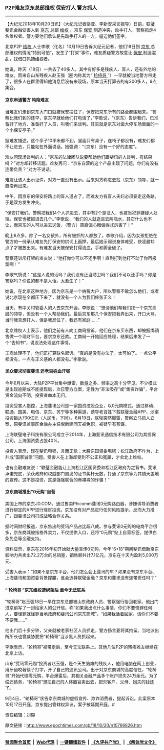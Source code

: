 ### P2P难友京东总部维权 保安打人 警方抓人
------------------------

<p>
 【大纪元2018年10月20日讯】（大纪元记者骆亚、李新安采访报导）日前，联璧斐讯金融受害人到
 <a href="http://www.epochtimes.com/gb/tag/%E4%BA%AC%E4%B8%9C.html">
  京东
 </a>
 总部
 <a href="http://www.epochtimes.com/gb/tag/%E7%BB%B4%E6%9D%83.html">
  维权
 </a>
 ，京东
 <a href="http://www.epochtimes.com/gb/tag/%E4%BF%9D%E5%AE%89.html">
  保安
 </a>
 制造冲突，动手打人，警察抓走4名维权者。警方要他们承认是先动手打人的一方，逼迫他们签字。
</p>
<p>
 北京P2P
 <a href="http://www.epochtimes.com/gb/tag/%E7%BB%B4%E6%9D%83.html">
  维权
 </a>
 人士李歌（化名）10月19日告诉大纪元记者，他们18日到
 <a href="http://www.epochtimes.com/gb/tag/%E4%BA%AC%E4%B8%9C.html">
  京东
 </a>
 总部维权的情况“特别可怕”，发生了“打架”事件，难友质疑警方故意让
 <a href="http://www.epochtimes.com/gb/tag/%E4%BF%9D%E5%AE%89.html">
  保安
 </a>
 制造混乱，找借口抓捕维权者。
</p>
<p>
 她说，昨天（18日）一共去了40多人，其中有好多是残疾人、盲人，还有外地的难友。而来自山东残疾人赵玉强（圈内称其为“
 <a href="http://www.epochtimes.com/gb/tag/%E8%BD%AE%E6%A4%85%E5%93%A5.html">
  轮椅哥
 </a>
 ”）一早就被当地警方带走了，很多人在群里得知他消息后没有来现场，原本当天打算去的有300多人，9点集合。
</p>
<h4>
 京东串通警方 构陷难友
</h4>
<p>
 当难友们走到京东大门口就被保安拦住了，保安把京东所有的路全都围起来。“警察比我们到的还早，京东早就给他们打电话了，”李歌说，“（京东）告诉我们，已准备好了地方、准备好了人员，叫我们来谈判。其实就是京东对面大停车场里面的一个小保安亭子。”
</p>
<p>
 据难友描述，这个亭子10平米都不到，里面只有桌子，连椅子都没有，难友们都不让进去，只能站在外面说话。她强调：“（京东）没有一个好的态度”。
</p>
<p>
 难友问现场谈判的人：“京东的法律团队说要帮助他们跟斐讯的人谈判，有结果吗？”对方却转移话题。难友再问：“京东自营的这个产品出现了问题，你们有没有连带负责？”对方不说话。
</p>
<p>
 难友让该人出示证件，对方一直没有出示。后来对方称进去找（京东）领导，就一直没再出来。
</p>
<p>
 中午，因京东的保安将路上的盲人道占了，而难友方有盲人夫妇必须要走这条路，于是双方发生冲突。
</p>
<p style="text-align: center;">
</p>
<p>
 “保安打我们。警察把我们4个人抓进去，其中有2个是证人，也被当犯罪嫌疑人处理。保安也被抓进去几个。”李歌说，“我们的人就送进去两瓶水，其它什么也不让，而京东的人可以进去送饭，（警方）简直偏心眼偏得忒厉害了！”
</p>
<p>
 晚上8点多，除了一名女孩外，所有被抓的人都放了。李歌介绍，因为女孩拒绝在警方的一份承认难友先打保安的供词上画押，最后她示弱说身体难受，快凌晨12点了才被放出来。有难友当天被保安打得流血，手和脚全破了。
</p>
<p>
 警察还训斥打架的难友说：“他打你你可以不还手啊！直到打到他打不动了你再报案啊！”
</p>
<p>
 李歌气愤说：“这是人说的话吗？我们没有正当防卫吗？我们不可以还手吗？你是警察吗？你说的都不是人话。太畜生了！”
</p>
<p style="text-align: center;">
</p>
<p>
 她说，在北京这种地方，因为京东是一个纳税大户，所以警察不敢怎么他们，或者说北京现在全都压下来了，就没有一个人为我们伸张正义！
</p>
<p>
 当天，有中关村管委人的人去京东开会。李歌说：“想请他们帮我们找一个京东高层的领导，但没有一个人帮助我们。最后京东那几个保安把我弄出来，开口大骂。当时我真想打人，但是我忍住了，我还有家庭……”
</p>
<p>
 北京维权人士表示，他们之前有人向工商局投诉，他们在京东买东西，却被捆绑销售做一个理财平台，要求京东还款。工商局一开始回应处理，结果后来发了一个“告知书”，说没法处理这件事情。
</p>
<p>
 工商处理不了，他们正打算联名起诉。“真的是没有办法了，太可怕了。一点公平都没有，一点有正义感的人都没有。”李歌说。
</p>
<h4>
 民众要求彻查斐讯 还老百姓血汗钱
</h4>
<p>
 今年6月以来，大陆P2P平台集中爆雷，数量之多、频率之高十分罕见。不少模式是出现逾期或不能提现后，次日警方立案，定性为“非法吸存”或“集资诈骗”，平台资金流向不明，投资者血本无归。
</p>
<p>
 投资受害人指控，上海斐讯公司是一家国资控股企业，以0元购模式，通过移动、联通、国美、电信、京东、苏宁等多种渠道，诱导老百姓下载联璧金融APP，涉案投资额达700亿元（人民币，下同）。6月19日，联璧突然爆雷，警察立马抓人立案，原斐讯监事区金融办主任倪新建同天被免职，被疑早有预谋。
</p>
<p>
 上海联璧电子科技有限公司成立于2014年，上海斐讯通信技术有限公司为其担保公司，上海国资委占股40%。
</p>
<p>
 投资人表示，现在斐讯甩锅，言而无信；大股东国资委甩锅；松江政府不作为，上升成“国家诚信”问题。受害人在上海却受到不公正和冤屈，才会北上维权。
</p>
<p>
 也有金融难友说：“联璧金融能让上海松江区国资委和松江区政府为之背书，斐讯承诺兜底，荣获政府和权威部门颁发的证书奖杯无数，打通了京东等为其铺天盖地的宣传。这不是投资，这是强强联合的赤裸裸的诈骗！”
</p>
<h4>
 京东商城推出“0元购”自营
</h4>
<p>
 美国上市的京东JD.COM，通过售卖Phicomm斐讯0元购路由器，涉嫌诱导消费者进行绑定的APP进行理财投资。京东没有对产品进行任何风险提示，反而大力推广，跟斐讯公司打成战略合作关系。
</p>
<p>
 据时间财经报道，京东售出的斐讯产品占比超八成。参与斐讯0元购的电商平台很多，京东商城被指格外卖力，不仅提供入口，还将“0元购”贴上自营标签，提供白条免息等金融支持。
</p>
<p>
 资料显示，京东在2016年初开始就大量宣传0元购，今年“6•18”期间斐讯借助京东影响力共卖出72.2万台的总销量，销售额共计7.1亿元，京东在十天内盈利5,000万元。
</p>
<p>
 受害人表示：“如果不是京东平台，他们怎么会上斐讯的车？如果没有京东平台、上海斐讯和国资委背景撑腰，谁会选择联璧金融？京东和斐讯没有连带责任吗？”
</p>
<h4>
 “
 <a href="http://www.epochtimes.com/gb/tag/%E8%BD%AE%E6%A4%85%E5%93%A5.html">
  轮椅哥
 </a>
 ”京东维权遭绑架后 至今无法联系
</h4>
<p>
 “轮椅哥”赵玉强18日一早在京东总部被山东政府人员、警察强行抬回老家。他出门进京前写了一封给家人的公开信，称“如果我出点什么事情，你们不要怪罪任何人，要怪罪就怪罪当地政府和斐讯公司京东商城”。“如果我活着回家，请你们不要不要我……”
</p>
<p>
 他出门后十多分钟，父亲就被老家社区人员抓走，警方扬言要将其拘留。当地派出所所长也曾威胁要把“轮椅哥”当涉黑人员抓起来。
</p>
<p>
 李歌表示，“轮椅哥”被带走后，至今无法联系上。其他几位P2P的残疾难友继续在北京上访。
</p>
<p>
 山东“斐讯零元购”投资者赵玉强，是个天生脑瘫的残疾人，他用电脑在网上创业，用牙齿咬著筷子打字，开了自己的通讯公司。出于对京东商城的高度信任，“轮椅哥”开始代理零元购，平台爆雷后，其相关金融产品多个账户损失24万余元。为了偿还债务，“轮椅哥”想把自己的人体器官卖出去，把欠客户、父母、姐夫的钱还了。
</p>
<p>
 9月4日，“轮椅哥”状告京东商城的虚假宣传、欺诈消费者，提起诉讼。此案原本10月17日开庭，京东提出管辖权异议，案子被延期开庭。#
</p>
<p>
 责任编辑：刘毅
</p>

原文链接：http://www.epochtimes.com/gb/18/10/20/n10796826.htm


------------------------
#### [禁闻聚合首页](https://github.com/gfw-breaker/banned-news/blob/master/README.md) &nbsp;|&nbsp; [Web代理](https://github.com/gfw-breaker/open-proxy/blob/master/README.md) &nbsp;|&nbsp; [一键翻墙软件](https://github.com/gfw-breaker/nogfw/blob/master/README.md) &nbsp;|&nbsp; [《九评共产党》](https://github.com/gfw-breaker/9ping.md/blob/master/README.md#九评之一评共产党是什么) &nbsp;|&nbsp; [《解体党文化》](https://github.com/gfw-breaker/jtdwh.md/blob/master/README.md#绪论)